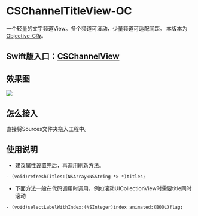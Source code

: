 # CSChannelTitleView-OC
一个轻量的文字频道View。多个频道可滚动，少量频道可适配间距。
本版本为[Objective-C版](https://github.com/JoslynWu/CSLabelTitleView-OC.git)。

## Swift版入口：[CSChannelView](https://github.com/JoslynWu/CSLabelTitleView)

## 效果图
![](/Effect/CSChannelTitleView.png)

## 怎么接入

直接将Sources文件夹拖入工程中。

## 使用说明

- 建议属性设置完后，再调用刷新方法。

```
- (void)refreshTitles:(NSArray<NSString *> *)titles;
```

- 下面方法一般在代码调用时调用，例如滚动UICollectionView时需要title同时滚动

```
- (void)selectLabelWithIndex:(NSInteger)index animated:(BOOL)flag;
```

